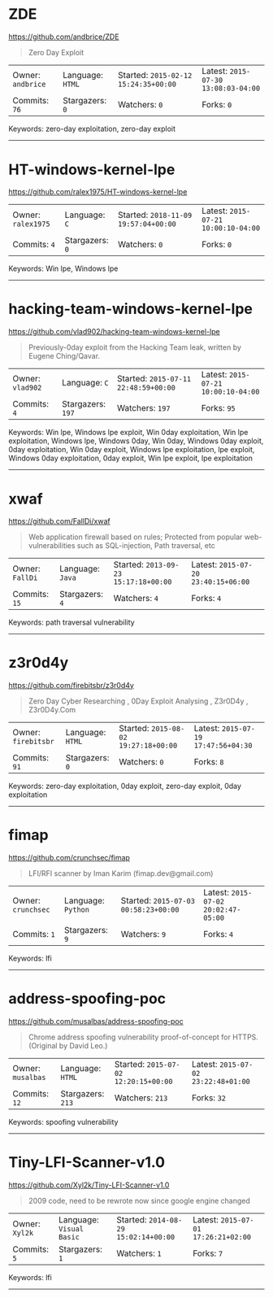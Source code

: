 # ZDE

https://github.com/andbrice/ZDE
<blockquote>
Zero Day Exploit
</blockquote>

<table><tr>
<tr><td>Owner: <code>andbrice</code></td>
    <td>Language: <code>HTML</code></td>
    <td>Started: <code>2015-02-12 15:24:35+00:00</code></td>
    <td>Latest: <code>2015-07-30 13:08:03-04:00</code></td></tr>
<tr><td>Commits: <code>76</code></td>
    <td>Stargazers: <code>0</code></td>
    <td>Watchers: <code>0</code></td>
    <td>Forks: <code>0</code></td></tr>
</table>
Keywords: zero-day exploitation, zero-day exploit

---

# HT-windows-kernel-lpe

https://github.com/ralex1975/HT-windows-kernel-lpe
<blockquote>
<no description>
</blockquote>

<table><tr>
<tr><td>Owner: <code>ralex1975</code></td>
    <td>Language: <code>C</code></td>
    <td>Started: <code>2018-11-09 19:57:04+00:00</code></td>
    <td>Latest: <code>2015-07-21 10:00:10-04:00</code></td></tr>
<tr><td>Commits: <code>4</code></td>
    <td>Stargazers: <code>0</code></td>
    <td>Watchers: <code>0</code></td>
    <td>Forks: <code>0</code></td></tr>
</table>
Keywords: Win lpe, Windows lpe

---

# hacking-team-windows-kernel-lpe

https://github.com/vlad902/hacking-team-windows-kernel-lpe
<blockquote>
Previously-0day exploit from the Hacking Team leak, written by Eugene Ching/Qavar.
</blockquote>

<table><tr>
<tr><td>Owner: <code>vlad902</code></td>
    <td>Language: <code>C</code></td>
    <td>Started: <code>2015-07-11 22:48:59+00:00</code></td>
    <td>Latest: <code>2015-07-21 10:00:10-04:00</code></td></tr>
<tr><td>Commits: <code>4</code></td>
    <td>Stargazers: <code>197</code></td>
    <td>Watchers: <code>197</code></td>
    <td>Forks: <code>95</code></td></tr>
</table>
Keywords: Win lpe, Windows lpe exploit, Win 0day exploitation, Win lpe exploitation, Windows lpe, Windows 0day, Win 0day, Windows 0day exploit, 0day exploitation, Win 0day exploit, Windows lpe exploitation, lpe exploit, Windows 0day exploitation, 0day exploit, Win lpe exploit, lpe exploitation

---

# xwaf

https://github.com/FallDi/xwaf
<blockquote>
Web application firewall based on rules; Protected from popular web-vulnerabilities such as SQL-injection, Path traversal, etc
</blockquote>

<table><tr>
<tr><td>Owner: <code>FallDi</code></td>
    <td>Language: <code>Java</code></td>
    <td>Started: <code>2013-09-23 15:17:18+00:00</code></td>
    <td>Latest: <code>2015-07-20 23:40:15+06:00</code></td></tr>
<tr><td>Commits: <code>15</code></td>
    <td>Stargazers: <code>4</code></td>
    <td>Watchers: <code>4</code></td>
    <td>Forks: <code>4</code></td></tr>
</table>
Keywords: path traversal vulnerability

---

# z3r0d4y

https://github.com/firebitsbr/z3r0d4y
<blockquote>
Zero Day Cyber Researching , 0Day Exploit Analysing , Z3r0D4y , Z3r0D4y.Com
</blockquote>

<table><tr>
<tr><td>Owner: <code>firebitsbr</code></td>
    <td>Language: <code>HTML</code></td>
    <td>Started: <code>2015-08-02 19:27:18+00:00</code></td>
    <td>Latest: <code>2015-07-19 17:47:56+04:30</code></td></tr>
<tr><td>Commits: <code>91</code></td>
    <td>Stargazers: <code>0</code></td>
    <td>Watchers: <code>0</code></td>
    <td>Forks: <code>8</code></td></tr>
</table>
Keywords: zero-day exploitation, 0day exploit, zero-day exploit, 0day exploitation

---

# fimap

https://github.com/crunchsec/fimap
<blockquote>
LFI/RFI scanner by Iman Karim (fimap.dev@gmail.com)
</blockquote>

<table><tr>
<tr><td>Owner: <code>crunchsec</code></td>
    <td>Language: <code>Python</code></td>
    <td>Started: <code>2015-07-03 00:58:23+00:00</code></td>
    <td>Latest: <code>2015-07-02 20:02:47-05:00</code></td></tr>
<tr><td>Commits: <code>1</code></td>
    <td>Stargazers: <code>9</code></td>
    <td>Watchers: <code>9</code></td>
    <td>Forks: <code>4</code></td></tr>
</table>
Keywords: lfi

---

# address-spoofing-poc

https://github.com/musalbas/address-spoofing-poc
<blockquote>
Chrome address spoofing vulnerability proof-of-concept for HTTPS. (Original by David Leo.)
</blockquote>

<table><tr>
<tr><td>Owner: <code>musalbas</code></td>
    <td>Language: <code>HTML</code></td>
    <td>Started: <code>2015-07-02 12:20:15+00:00</code></td>
    <td>Latest: <code>2015-07-02 23:22:48+01:00</code></td></tr>
<tr><td>Commits: <code>12</code></td>
    <td>Stargazers: <code>213</code></td>
    <td>Watchers: <code>213</code></td>
    <td>Forks: <code>32</code></td></tr>
</table>
Keywords: spoofing vulnerability

---

# Tiny-LFI-Scanner-v1.0

https://github.com/Xyl2k/Tiny-LFI-Scanner-v1.0
<blockquote>
2009 code, need to be rewrote now since google engine changed 
</blockquote>

<table><tr>
<tr><td>Owner: <code>Xyl2k</code></td>
    <td>Language: <code>Visual Basic</code></td>
    <td>Started: <code>2014-08-29 15:02:14+00:00</code></td>
    <td>Latest: <code>2015-07-01 17:26:21+02:00</code></td></tr>
<tr><td>Commits: <code>5</code></td>
    <td>Stargazers: <code>1</code></td>
    <td>Watchers: <code>1</code></td>
    <td>Forks: <code>7</code></td></tr>
</table>
Keywords: lfi

---

